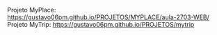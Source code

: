Projeto MyPlace: https://gustavo06pm.github.io/PROJETOS/MYPLACE/aula-2703-WEB/
<br>
Projeto MyTrip: https://gustavo06pm.github.io/PROJETOS/mytrip

